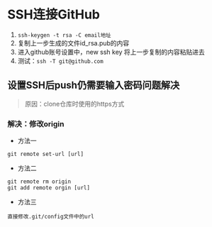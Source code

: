 # SSH连接GitHub

1. ``ssh-keygen -t rsa -C email地址``
2. 复制上一步生成的文件id_rsa.pub的内容
3. 进入github账号设置中，new ssh key 将上一步复制的内容粘贴进去
4. 测试：``ssh -T git@github.com``

## 设置SSH后push仍需要输入密码问题解决

> 原因：clone仓库时使用的https方式

### 解决：修改origin

- 方法一

``git remote set-url [url]``

- 方法二 

```text
git remote rm origin
git add remote orgin [url]
```
    
- 方法三

``直接修改.git/config文件中的url``